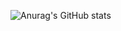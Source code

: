 ![Anurag's GitHub stats](https://github-readme-stats.vercel.app/api?username=D1DIS&show_icons=true&theme=highcontrast&rank_icon=github) 

